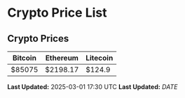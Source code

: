 # Crypto Price List

## Crypto Prices
| Bitcoin | Ethereum | Litecoin |
| ------- | -------- | -------- |
| $85075 | $2198.17 | $124.9 |
**Last Updated:** 2025-03-01 17:30 UTC
**Last Updated:** $DATE$
